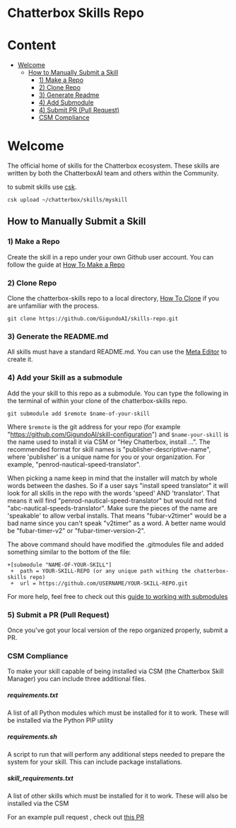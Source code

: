 # Chatterbox Skills Repo

# Content
- [Welcome](#welcome)
  - [How to Manually Submit a Skill](#how-to-submit-a-skill)
    - [1) Make a Repo](#1-make-a-repo)
    - [2) Clone Repo](#2-clone-repo)
    - [3) Generate Readme](#3-generate-readme)
    - [4) Add Submodule](#4-add-submodule)
    - [4) Submit PR (Pull Request)](#5-submit-pr-pull-request)
    - [CSM Compliance](#csm-compliance)


# Welcome

The official home of skills for the Chatterbox ecosystem.  These skills are written by both the ChatterboxAI team and others within the Community.

to submit skills use [csk](https://github.com/GigundoAI/Chatterbox-Skills-Kit).

    csk upload ~/chatterbox/skills/myskill

## How to Manually Submit a Skill

### 1) Make a Repo
Create the skill in a repo under your own Github user account.  You can 
follow the guide at [How To Make a Repo](https://help.github.com/articles/create-a-repo/)

### 2) Clone Repo
Clone the chatterbox-skills repo to a local directory, [How To Clone](https://help.github.com/articles/cloning-a-repository) if you are unfamiliar with the process.

```git clone https://github.com/GigundoAI/skills-repo.git```

### 3) Generate the README.md
All skills must have a standard README.md.  You can use the [Meta Editor](http://rawgit.com/GigundoAI/skills-repo/master/meta_editor.html) to create it.

### 4) Add your Skill as a submodule
Add the your skill to this repo as a submodule.  You can type the following in the terminal of within your clone of
the chatterbox-skills repo.
```
git submodule add $remote $name-of-your-skill
```
Where ```$remote``` is the git address for your repo (for example "https://github.com/GigundoAI/skill-configuration") and
```$name-your-skill``` is the name used to install it via CSM or "Hey Chatterbox, install ...".  The recommended format for skill names is "publisher-descriptive-name", where 'publisher' is a unique name for you or your organization.  For example, "penrod-nautical-speed-translator".

When picking a name keep in mind that the installer will match by whole words between the dashes.  So if a user says
"install speed translator" it will look for all skills in the repo with the words 'speed' AND 'translator'.  That
means it will find "penrod-nautical-speed-translator" but would not find "abc-nautical-speeds-translator".  Make
sure the pieces of the name are 'speakable' to allow verbal installs.  That means "fubar-v2timer" would be a bad
name since you can't speak "v2timer" as a word.  A better name would be "fubar-timer-v2" or "fubar-timer-version-2".

The above command should have modified the .gitmodules file and added something similar to the bottom of the file:
```
+[submodule "NAME-OF-YOUR-SKILL"]
 +	path = YOUR-SKILL-REPO (or any unique path withing the chatterbox-skills repo)
 +	url = https://github.com/USERNAME/YOUR-SKILL-REPO.git
```

For more help, feel free to check out this [guide to working with submodules](https://github.com/blog/2104-working-with-submodules)


### 5) Submit a PR (Pull Request)
Once you've got your local version of the repo organized properly, submit a PR.

### CSM Compliance
To make your skill capable of being installed via CSM (the Chatterbox Skill Manager) you can include three additional files.

##### requirements.txt
A list of all Python modules which must be installed for it to work.  These will be installed via the Python PIP utility

##### requirements.sh
A script to run that will perform any additional steps needed to prepare the system for your skill.  This can include package installations.

##### skill_requirements.txt
A list of other skills which must be installed for it to work.  These will also be installed via the CSM


For an example pull request , check out [this PR](https://github.com/GigundoAI/skills-repo/pull/1)
